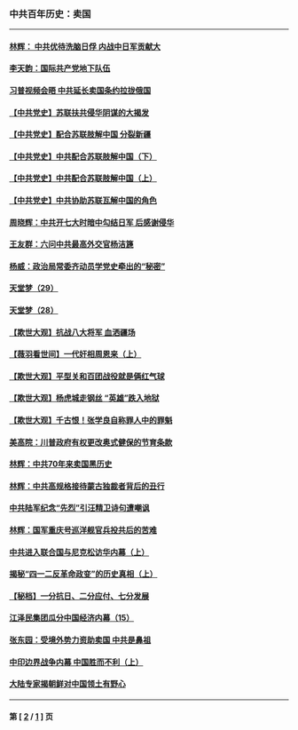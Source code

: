 ### 中共百年历史：卖国
---
#### [林辉： 中共优待洗脑日俘 内战中日军贡献大](../../pages/nf1176117/n13624644.md?10070430) 
#### [李天韵：国际共产党地下队伍](../../pages/nf1176117/n13611808.md?10070430) 
#### [习普视频会晤 中共延长卖国条约拉拢俄国](../../pages/nf1176117/n13060971.md?10070430) 
#### [【中共党史】苏联扶共侵华阴谋的大揭发](../../pages/nf1176117/n13056050.md?10070430) 
#### [【中共党史】配合苏联肢解中国 分裂新疆](../../pages/nf1176117/n13040700.md?10070430) 
#### [【中共党史】中共配合苏联肢解中国（下）](../../pages/nf1176117/n13035660.md?10070430) 
#### [【中共党史】中共配合苏联肢解中国（上）](../../pages/nf1176117/n13030262.md?10070430) 
#### [【中共党史】中共协助苏联瓦解中国的角色](../../pages/nf1176117/n13018109.md?10070430) 
#### [周晓辉：中共开七大时暗中勾结日军 后感谢侵华](../../pages/nf1176117/n12921960.md?10070430) 
#### [王友群：六问中共最高外交官杨洁篪](../../pages/nf1176117/n12836495.md?10070430) 
#### [杨威：政治局常委齐动员学党史牵出的“秘密”](../../pages/nf1176117/n12764642.md?10070430) 
#### [天堂梦（29）](../../pages/nf1176117/n12408465.md?10070430) 
#### [天堂梦（28）](../../pages/nf1176117/n12408309.md?10070430) 
#### [【欺世大观】抗战八大将军 血洒疆场](../../pages/nf1176117/n12357044.md?10070430) 
#### [【薇羽看世间】一代奸相周恩来（上）](../../pages/nf1176117/n12401109.md?10070430) 
#### [【欺世大观】平型关和百团战役就是俩红气球](../../pages/nf1176117/n12359157.md?10070430) 
#### [【欺世大观】杨虎城走钢丝 “英雄”跌入地狱](../../pages/nf1176117/n12358840.md?10070430) 
#### [【欺世大观】千古恨！张学良自称罪人中的罪魁](../../pages/nf1176117/n12358629.md?10070430) 
#### [美高院：川普政府有权更改奥式健保的节育条款](../../pages/nf1176117/n12242171.md?10070430) 
#### [林辉：中共70年来卖国黑历史](../../pages/nf1176117/n11552181.md?10070430) 
#### [林辉：中共高规格接待蒙古独裁者背后的丑行](../../pages/nf1176117/n11225005.md?10070430) 
#### [中共陆军纪念“先烈”引汪精卫诗句遭嘲讽](../../pages/nf1176117/n11153345.md?10070430) 
#### [林辉：国军重庆号巡洋舰官兵投共后的苦难](../../pages/nf1176117/n10997801.md?10070430) 
#### [中共进入联合国与尼克松访华内幕（上）](../../pages/nf1176117/n10138788.md?10070430) 
#### [揭秘“四一二反革命政变”的历史真相（上）](../../pages/nf1176117/n9996650.md?10070430) 
#### [【秘档】一分抗日、二分应付、七分发展](../../pages/nf1176117/n9331484.md?10070430) 
#### [江泽民集团瓜分中国经济内幕（15）](../../pages/nf1176117/n9268584.md?10070430) 
#### [张东园：受境外势力资助卖国 中共是鼻祖](../../pages/nf1176117/n9272480.md?10070430) 
#### [中印边界战争内幕 中国胜而不利（上）](../../pages/nf1176117/n9252458.md?10070430) 
#### [大陆专家揭朝鲜对中国领土有野心](../../pages/nf1176117/n9074056.md?10070430) 

---
#### 第 [ [2](./2.md?10070430) / [1](./1.md?10070430) ] 页
